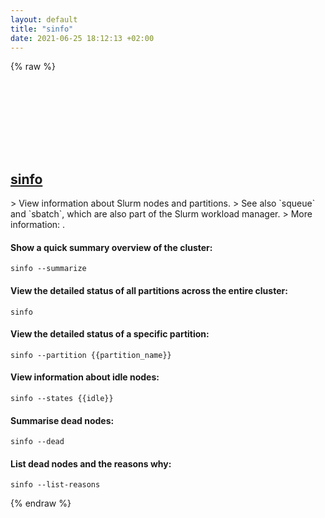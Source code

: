 ```yaml
---
layout: default
title: "sinfo"
date: 2021-06-25 18:12:13 +02:00
---
```

{% raw %}
<h2 id="sinfo">
  <a href="/en/linux/sinfo.html">sinfo</a> <a href="#sinfo"><svg class="icon">
    <use href="/assets/images/unicode_sprite.svg#link" />
  </svg></a>
</h2>
> View information about Slurm nodes and partitions.
> See also `squeue` and `sbatch`, which are also part of the Slurm workload manager.
> More information: <https://slurm.schedmd.com/sinfo.html>.

#### Show a quick summary overview of the cluster:
```shell
sinfo --summarize
```
#### View the detailed status of all partitions across the entire cluster:
```shell
sinfo
```
#### View the detailed status of a specific partition:
```shell
sinfo --partition {{partition_name}}
```
#### View information about idle nodes:
```shell
sinfo --states {{idle}}
```
#### Summarise dead nodes:
```shell
sinfo --dead
```
#### List dead nodes and the reasons why:
```shell
sinfo --list-reasons
```
{% endraw %}